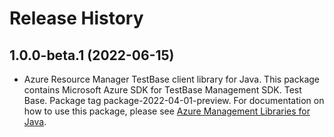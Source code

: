 # Release History

## 1.0.0-beta.1 (2022-06-15)

- Azure Resource Manager TestBase client library for Java. This package contains Microsoft Azure SDK for TestBase Management SDK. Test Base. Package tag package-2022-04-01-preview. For documentation on how to use this package, please see [Azure Management Libraries for Java](https://aka.ms/azsdk/java/mgmt).

